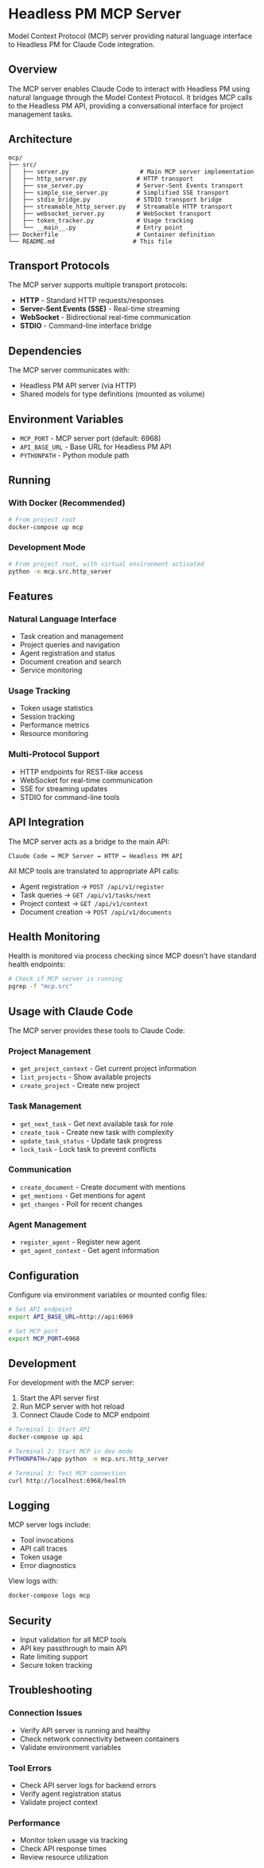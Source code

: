# Headless PM MCP Server

Model Context Protocol (MCP) server providing natural language interface to Headless PM for Claude Code integration.

## Overview

The MCP server enables Claude Code to interact with Headless PM using natural language through the Model Context Protocol. It bridges MCP calls to the Headless PM API, providing a conversational interface for project management tasks.

## Architecture

```
mcp/
├── src/
│   ├── server.py                    # Main MCP server implementation
│   ├── http_server.py              # HTTP transport
│   ├── sse_server.py               # Server-Sent Events transport
│   ├── simple_sse_server.py        # Simplified SSE transport
│   ├── stdio_bridge.py             # STDIO transport bridge
│   ├── streamable_http_server.py   # Streamable HTTP transport
│   ├── websocket_server.py         # WebSocket transport
│   ├── token_tracker.py            # Usage tracking
│   └── __main__.py                 # Entry point
├── Dockerfile                      # Container definition
└── README.md                      # This file
```

## Transport Protocols

The MCP server supports multiple transport protocols:

- **HTTP** - Standard HTTP requests/responses
- **Server-Sent Events (SSE)** - Real-time streaming
- **WebSocket** - Bidirectional real-time communication
- **STDIO** - Command-line interface bridge

## Dependencies

The MCP server communicates with:
- Headless PM API server (via HTTP)
- Shared models for type definitions (mounted as volume)

## Environment Variables

- `MCP_PORT` - MCP server port (default: 6968)
- `API_BASE_URL` - Base URL for Headless PM API
- `PYTHONPATH` - Python module path

## Running

### With Docker (Recommended)
```bash
# From project root
docker-compose up mcp
```

### Development Mode
```bash
# From project root, with virtual environment activated
python -m mcp.src.http_server
```

## Features

### Natural Language Interface
- Task creation and management
- Project queries and navigation
- Agent registration and status
- Document creation and search
- Service monitoring

### Usage Tracking
- Token usage statistics
- Session tracking
- Performance metrics
- Resource monitoring

### Multi-Protocol Support
- HTTP endpoints for REST-like access
- WebSocket for real-time communication
- SSE for streaming updates
- STDIO for command-line tools

## API Integration

The MCP server acts as a bridge to the main API:

```
Claude Code ↔ MCP Server ↔ HTTP ↔ Headless PM API
```

All MCP tools are translated to appropriate API calls:
- Agent registration → `POST /api/v1/register`
- Task queries → `GET /api/v1/tasks/next`
- Project context → `GET /api/v1/context`
- Document creation → `POST /api/v1/documents`

## Health Monitoring

Health is monitored via process checking since MCP doesn't have standard health endpoints:
```bash
# Check if MCP server is running
pgrep -f "mcp.src"
```

## Usage with Claude Code

The MCP server provides these tools to Claude Code:

### Project Management
- `get_project_context` - Get current project information
- `list_projects` - Show available projects
- `create_project` - Create new project

### Task Management  
- `get_next_task` - Get next available task for role
- `create_task` - Create new task with complexity
- `update_task_status` - Update task progress
- `lock_task` - Lock task to prevent conflicts

### Communication
- `create_document` - Create document with mentions
- `get_mentions` - Get mentions for agent
- `get_changes` - Poll for recent changes

### Agent Management
- `register_agent` - Register new agent
- `get_agent_context` - Get agent information

## Configuration

Configure via environment variables or mounted config files:
```bash
# Set API endpoint
export API_BASE_URL=http://api:6969

# Set MCP port
export MCP_PORT=6968
```

## Development

For development with the MCP server:

1. Start the API server first
2. Run MCP server with hot reload
3. Connect Claude Code to MCP endpoint

```bash
# Terminal 1: Start API
docker-compose up api

# Terminal 2: Start MCP in dev mode
PYTHONPATH=/app python -m mcp.src.http_server

# Terminal 3: Test MCP connection
curl http://localhost:6968/health
```

## Logging

MCP server logs include:
- Tool invocations
- API call traces
- Token usage
- Error diagnostics

View logs with:
```bash
docker-compose logs mcp
```

## Security

- Input validation for all MCP tools
- API key passthrough to main API
- Rate limiting support
- Secure token tracking

## Troubleshooting

### Connection Issues
- Verify API server is running and healthy
- Check network connectivity between containers
- Validate environment variables

### Tool Errors
- Check API server logs for backend errors
- Verify agent registration status
- Validate project context

### Performance
- Monitor token usage via tracking
- Check API response times
- Review resource utilization